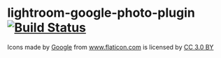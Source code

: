 # lightroom-google-photo-plugin [![Build Status](https://travis-ci.org/stanaka/lightroom-google-photo-plugin.svg?branch=master)](https://travis-ci.org/stanaka/lightroom-google-photo-plugin)


<div>Icons made by <a href="http://www.flaticon.com/authors/google" title="Google">Google</a> from <a href="http://www.flaticon.com" title="Flaticon">www.flaticon.com</a> is licensed by <a href="http://creativecommons.org/licenses/by/3.0/" title="Creative Commons BY 3.0" target="_blank">CC 3.0 BY</a></div>
